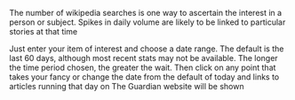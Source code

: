 
The number of wikipedia searches is one way to ascertain the interest in a person or subject. Spikes in daily volume are likely to be linked to particular stories at that time

Just enter your item of interest and choose a date range. The default is the last 60 days, although most recent stats may not be available. The longer the time period chosen, the greater the wait. Then click on any point that takes your fancy or change the date from the default of today and links to articles running that day on The Guardian website will be shown